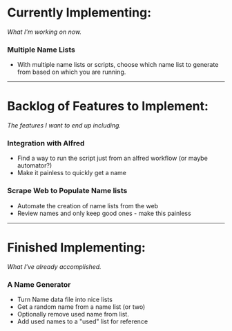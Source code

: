 # Currently Implementing:
*What I'm working on now.*

### Multiple Name Lists
* With multiple name lists or scripts, choose which name list to generate from based on which you are running.

---

# Backlog of Features to Implement:
*The features I want to end up including.*

### Integration with Alfred
* Find a way to run the script just from an alfred workflow (or maybe automator?)
* Make it painless to quickly get a name


### Scrape Web to Populate Name lists
* Automate the creation of name lists from the web
* Review names and only keep good ones - make this painless


---

# Finished Implementing:
*What I've already accomplished.*

### A Name Generator
* Turn Name data file into nice lists
* Get a random name from a name list (or two)
* Optionally remove used name from list.
* Add used names to a "used" list for reference
